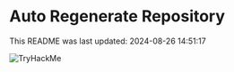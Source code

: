 # Auto Regenerate Repository

This README was last updated: 2024-08-26 14:51:17

 ![TryHackMe](https://tryhackme.com/badge/533634)